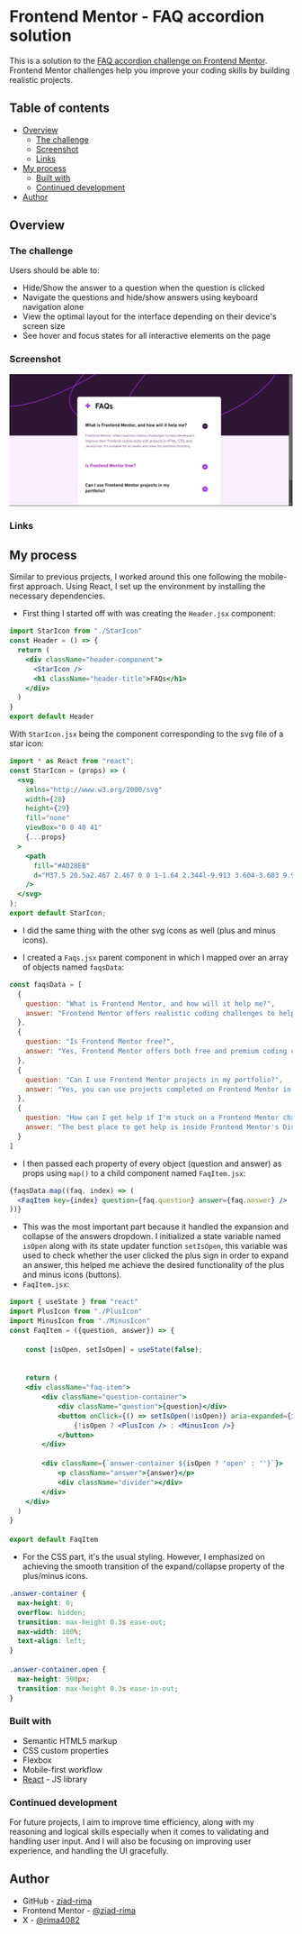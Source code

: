 # Frontend Mentor - FAQ accordion solution

This is a solution to the [FAQ accordion challenge on Frontend Mentor](https://www.frontendmentor.io/challenges/faq-accordion-wyfFdeBwBz). Frontend Mentor challenges help you improve your coding skills by building realistic projects. 

## Table of contents

- [Overview](#overview)
  - [The challenge](#the-challenge)
  - [Screenshot](#screenshot)
  - [Links](#links)
- [My process](#my-process)
  - [Built with](#built-with)
  - [Continued development](#continued-development)
- [Author](#author)

## Overview

### The challenge

Users should be able to:

- Hide/Show the answer to a question when the question is clicked
- Navigate the questions and hide/show answers using keyboard navigation alone
- View the optimal layout for the interface depending on their device's screen size
- See hover and focus states for all interactive elements on the page

### Screenshot

![](./public/design/Screenshot.png)


### Links

## My process

Similar to previous projects, I worked around this one following the mobile-first approach.
Using React, I set up the environment by installing the necessary dependencies.
- First thing I started off with was creating the `Header.jsx` component:
```jsx
import StarIcon from "./StarIcon"
const Header = () => {
  return (
    <div className="header-component">
      <StarIcon />
      <h1 className="header-title">FAQs</h1>
    </div>
  )
}
export default Header
```
With `StarIcon.jsx` being the component corresponding to the svg file of a star icon:
```jsx
import * as React from "react";
const StarIcon = (props) => (
  <svg
    xmlns="http://www.w3.org/2000/svg"
    width={28}
    height={29}
    fill="none"
    viewBox="0 0 40 41"
    {...props}
  >
    <path
      fill="#AD28EB"
      d="M37.5 20.5a2.467 2.467 0 0 1-1.64 2.344l-9.913 3.604-3.603 9.911a2.5 2.5 0 0 1-4.688 0l-3.604-9.922-9.911-3.593a2.5 2.5 0 0 1 0-4.688l9.921-3.604 3.594-9.911a2.5 2.5 0 0 1 4.688 0l3.604 9.921 9.911 3.594A2.467 2.467 0 0 1 37.5 20.5Z"
    />
  </svg>
);
export default StarIcon;
```
- I did the same thing with the other svg icons as well (plus and minus icons).

- I created a `Faqs.jsx` parent component in which I mapped over an array of objects named `faqsData`:
```jsx
const faqsData = [
  {
    question: "What is Frontend Mentor, and how will it help me?", 
    answer: "Frontend Mentor offers realistic coding challenges to help developers improve their frontend coding skills with projects in HTML, CSS, and JavaScript. It's suitable for all levels and ideal for portfolio building."
  },
  {
    question: "Is Frontend Mentor free?",
    answer: "Yes, Frontend Mentor offers both free and premium coding challenges, with the free option providing access to a range of projects suitable for all skill levels."
  },
  {
    question: "Can I use Frontend Mentor projects in my portfolio?",
    answer: "Yes, you can use projects completed on Frontend Mentor in your portfolio. It's an excellent way to showcase your skills to potential employers!"
  },
  {
    question: "How can I get help if I'm stuck on a Frontend Mentor challenge?",
    answer: "The best place to get help is inside Frontend Mentor's Discord community. There's a help channel where you can ask questions and seek support from other community members."
  }
]
```
- I then passed each property of every object (question and answer) as props using `map()` to a child component named `FaqItem.jsx`:
```jsx
{faqsData.map((faq, index) => (
  <FaqItem key={index} question={faq.question} answer={faq.answer} />
))}
```

- This was the most important part because it handled the expansion and collapse of the answers dropdown. I initialized a state variable named `isOpen` along with its state updater function `setIsOpen`, this variable was used to check whether the user clicked the plus sign in order to expand an answer, this helped me achieve the desired functionality of the plus and minus icons (buttons).
- `FaqItem.jsx`:
```jsx
import { useState } from "react"
import PlusIcon from "./PlusIcon"
import MinusIcon from "./MinusIcon"
const FaqItem = ({question, answer}) => {

    const [isOpen, setIsOpen] = useState(false);
    

    return (
    <div className="faq-item">
        <div className="question-container">
            <div className="question">{question}</div>
            <button onClick={() => setIsOpen(!isOpen)} aria-expanded={isOpen ? "Collapse answer" : "Expand answer"}>
                {!isOpen ? <PlusIcon /> : <MinusIcon />}
            </button>
        </div>
        
        <div className={`answer-container ${isOpen ? 'open' : ''}`}>
            <p className="answer">{answer}</p>
            <div className="divider"></div>
        </div>
    </div>
  )
}

export default FaqItem

```

- For the CSS part, it's the usual styling. However, I emphasized on achieving the smooth transition of the expand/collapse property of the plus/minus icons.
```css
.answer-container {
  max-height: 0;
  overflow: hidden;
  transition: max-height 0.3s ease-out;
  max-width: 100%;
  text-align: left;
}

.answer-container.open {
  max-height: 500px;
  transition: max-height 0.3s ease-in-out;
}
```

### Built with

- Semantic HTML5 markup
- CSS custom properties
- Flexbox
- Mobile-first workflow
- [React](https://reactjs.org/) - JS library

### Continued development

For future projects, I aim to improve time efficiency, along with my reasoning and logical skills especially when it comes to validating and handling user input. And I will also be focusing on improving user experience, and handling the UI gracefully.

## Author

- GitHub - [ziad-rima](https://github.com/ziad-rima)
- Frontend Mentor - [@ziad-rima](https://www.frontendmentor.io/profile/ziad-rima)
- X - [@rima4082](https://x.com/rima4082)

